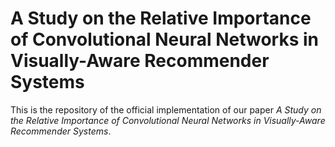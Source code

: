 # A Study on the Relative Importance of Convolutional Neural Networks in Visually-Aware Recommender Systems

This is the repository of the official implementation of our paper *A Study on the Relative Importance of Convolutional Neural Networks in Visually-Aware Recommender Systems*.
